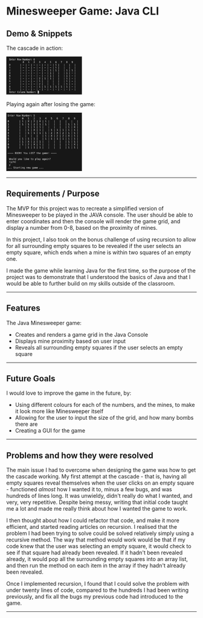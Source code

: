 # Minesweeper Game: Java CLI

## Demo & Snippets

The cascade in action:

<img src="./images/the-cascade.png" alt="The cascade in action" width="200"/>

Playing again after losing the game:

<img src="./images/lost-the-game.png" alt="Playing again after losing the game" width="200"/>

---

## Requirements / Purpose

The MVP for this project was to recreate a simplified version of Minesweeper
to be played in the JAVA console. The user should be able to enter coordinates
and then the console will render the game grid, and display a number from 0-8, based on the proximity of mines.

In this project, I also took on the bonus challenge of using recursion to allow for all surrounding empty squares to be revealed if the user selects an empty square, which ends when a mine is within two squares of an empty one.

I made the game while learning Java for the first time, so the purpose of the project was to demonstrate that I understood the basics of Java and that I would be able to further build on my skills outside of the classroom.

---

## Features

The Java Minesweeper game:

-   Creates and renders a game grid in the Java Console
-   Displays mine proximity based on user input
-   Reveals all surrounding empty squares if the user selects an empty square

---

## Future Goals

I would love to improve the game in the future, by:

-   Using different colours for each of the numbers, and the mines, to make it look more like Minesweeper itself
-   Allowing for the user to input the size of the grid, and how many bombs there are
-   Creating a GUI for the game

---

## Problems and how they were resolved

The main issue I had to overcome when designing the game was how to get the cascade working. My first attempt at the cascade - that is, having all empty squares reveal themselves when the user clicks on an empty square - functioned _almost_ how I wanted it to, minus a few bugs, and was hundreds of lines long. It was unwieldy, didn't really do what I wanted, and very, very repetitive. Despite being messy, writing that initial code taught me a lot and made me really think about how I wanted the game to work.

I then thought about how I could refactor that code, and make it more efficient, and started reading articles on recursion. I realised that the problem I had been trying to solve could be solved relatively simply using a recursive method.
The way that method would work would be that if my code knew that the user was selecting an empty square, it would check to see if that square had already been revealed. If it hadn't been revealed already, it would pop all the surrounding empty squares into an array list, and then run the method on each item in the array if they hadn't already been revealed.

Once I implemented recursion, I found that I could solve the problem with under twenty lines of code, compared to the hundreds I had been writing previously, and fix all the bugs my previous code had introduced to the game.

---
